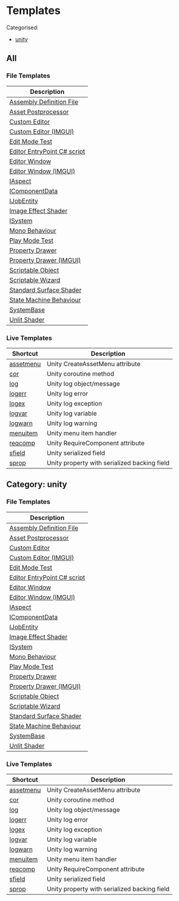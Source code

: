 # Templates

Categorised:

* [unity](#unity)

## All

### File Templates

| Description                                              |
|----------------------------------------------------------|
| [Assembly Definition File](File/AsmDef.md)               |
| [Asset Postprocessor](File/AssetPostprocessor.md)        |
| [Custom Editor](File/CustomEditorNew.md)                 |
| [Custom Editor (IMGUI)](File/CustomEditor.md)            |
| [Edit Mode Test](File/EditModeTest.md)                   |
| [Editor EntryPoint C# script](File/EditorEntryPoint.md)  |
| [Editor Window](File/EditorWindowNew.md)                 |
| [Editor Window (IMGUI)](File/EditorWindow.md)            |
| [IAspect](File/Aspect.md)                                |
| [IComponentData](File/ComponentData.md)                  |
| [IJobEntity](File/JobEntity.md)                          |
| [Image Effect Shader](File/ImageEffectShader.md)         |
| [ISystem](File/System.md)                                |
| [Mono Behaviour](File/MonoBehaviour.md)                  |
| [Play Mode Test](File/PlayModeTest.md)                   |
| [Property Drawer](File/PropertyDrawerNew.md)             |
| [Property Drawer (IMGUI)](File/PropertyDrawer.md)        |
| [Scriptable Object](File/ScriptableObject.md)            |
| [Scriptable Wizard](File/ScriptableWizard.md)            |
| [Standard Surface Shader](File/StandardSurfaceShader.md) |
| [State Machine Behaviour](File/StateMachineBehaviour.md) |
| [SystemBase](File/SystemBase.md)                         |
| [Unlit Shader](File/UnlitShader.md)                      |


### Live Templates

| Shortcut                                            | Description                                  |
|-----------------------------------------------------|----------------------------------------------|
| [assetmenu](Live/CreateAssetMenu.md)                | Unity CreateAssetMenu attribute              |
| [cor](Live/Coroutine.md)                            | Unity coroutine method                       |
| [log](Live/DebugLog.md)                             | Unity log object/message                     |
| [logerr](Live/DebugLogError.md)                     | Unity log error                              |
| [logex](Live/DebugLogException.md)                  | Unity log exception                          |
| [logvar](Live/DebugLogVar.md)                       | Unity log variable                           |
| [logwarn](Live/DebugLogWarning.md)                  | Unity log warning                            |
| [menuitem](Live/MenuItem.md)                        | Unity menu item handler                      |
| [reqcomp](Live/RequireComponent.md)                 | Unity RequireComponent attribute             |
| [sfield](Live/SerialisedField.md)                   | Unity serialized field                       |
| [sprop](Live/PropertyWithSerialisedBackingField.md) | Unity property with serialized backing field |

<a name="unity"></a>
## Category: unity

### File Templates

| Description                                              |
|----------------------------------------------------------|
| [Assembly Definition File](File/AsmDef.md)               |
| [Asset Postprocessor](File/AssetPostprocessor.md)        |
| [Custom Editor](File/CustomEditorNew.md)                 |
| [Custom Editor (IMGUI)](File/CustomEditor.md)            |
| [Edit Mode Test](File/EditModeTest.md)                   |
| [Editor EntryPoint C# script](File/EditorEntryPoint.md)  |
| [Editor Window](File/EditorWindowNew.md)                 |
| [Editor Window (IMGUI)](File/EditorWindow.md)            |
| [IAspect](File/Aspect.md)                                |
| [IComponentData](File/ComponentData.md)                  |
| [IJobEntity](File/JobEntity.md)                          |
| [Image Effect Shader](File/ImageEffectShader.md)         |
| [ISystem](File/System.md)                                |
| [Mono Behaviour](File/MonoBehaviour.md)                  |
| [Play Mode Test](File/PlayModeTest.md)                   |
| [Property Drawer](File/PropertyDrawerNew.md)             |
| [Property Drawer (IMGUI)](File/PropertyDrawer.md)        |
| [Scriptable Object](File/ScriptableObject.md)            |
| [Scriptable Wizard](File/ScriptableWizard.md)            |
| [Standard Surface Shader](File/StandardSurfaceShader.md) |
| [State Machine Behaviour](File/StateMachineBehaviour.md) |
| [SystemBase](File/SystemBase.md)                         |
| [Unlit Shader](File/UnlitShader.md)                      |


### Live Templates

| Shortcut                                            | Description                                  |
|-----------------------------------------------------|----------------------------------------------|
| [assetmenu](Live/CreateAssetMenu.md)                | Unity CreateAssetMenu attribute              |
| [cor](Live/Coroutine.md)                            | Unity coroutine method                       |
| [log](Live/DebugLog.md)                             | Unity log object/message                     |
| [logerr](Live/DebugLogError.md)                     | Unity log error                              |
| [logex](Live/DebugLogException.md)                  | Unity log exception                          |
| [logvar](Live/DebugLogVar.md)                       | Unity log variable                           |
| [logwarn](Live/DebugLogWarning.md)                  | Unity log warning                            |
| [menuitem](Live/MenuItem.md)                        | Unity menu item handler                      |
| [reqcomp](Live/RequireComponent.md)                 | Unity RequireComponent attribute             |
| [sfield](Live/SerialisedField.md)                   | Unity serialized field                       |
| [sprop](Live/PropertyWithSerialisedBackingField.md) | Unity property with serialized backing field |
